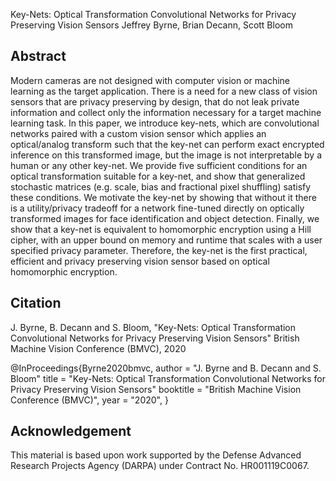 Key-Nets: Optical Transformation Convolutional Networks for Privacy Preserving Vision Sensors
Jeffrey Byrne, Brian Decann, Scott Bloom

## Abstract

Modern cameras are not designed with computer vision or machine learning as the target application.  There is a need for a new class of vision sensors that are privacy preserving by design, that do not leak private information and collect only the information necessary for a target machine learning task.   In this paper, we introduce key-nets, which are convolutional networks paired with a custom vision sensor which applies an optical/analog transform such that the key-net can perform exact encrypted inference on this transformed image, but the image is not interpretable by a human or any other key-net.  We provide five sufficient conditions for an optical transformation suitable for a key-net, and show that generalized stochastic matrices (e.g. scale, bias and fractional pixel shuffling) satisfy these conditions.  We motivate the key-net by showing that without it there is a utility/privacy tradeoff for a network fine-tuned directly on optically transformed images for face identification and object detection. Finally, we show that a key-net is equivalent to homomorphic encryption using a Hill cipher, with an upper bound on memory and runtime that scales with a user specified privacy parameter. Therefore, the key-net is the first practical, efficient and privacy preserving vision sensor based on optical homomorphic encryption.

## Citation
	
J. Byrne, B. Decann and S. Bloom,
"Key-Nets: Optical Transformation Convolutional Networks for Privacy Preserving Vision Sensors"
British Machine Vision Conference (BMVC), 2020

@InProceedings{Byrne2020bmvc,
author       = "J. Byrne and B. Decann and S. Bloom"
title        = "Key-Nets: Optical Transformation Convolutional Networks for Privacy Preserving Vision Sensors"
booktitle    = "British Machine Vision Conference (BMVC)",
year         = "2020",
}

## Acknowledgement

This material is based upon work supported by the Defense Advanced Research Projects Agency (DARPA) under Contract No. HR001119C0067. 


